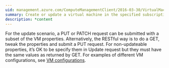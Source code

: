 ```yaml
---
uid: management.azure.com/ComputeManagementClient/2016-03-30/VirtualMachines_CreateOrUpdate
summary: Create or update a virtual machine in the specified subscription.
description: *content
---
```


For the update scenario, a PUT or PATCH request can be submitted with a subset of the VM properties. Alternatively, the RESTful way is to do a GET, tweak the properties and submit a PUT request. For non-updateable properties, it’s OK to be specify them in Update request but they must have the same values as returned by GET. For examples of different VM configurations, see [VM configurations](vm-configuration.md).
